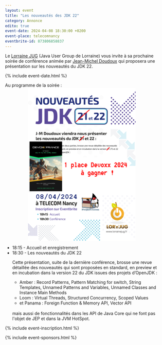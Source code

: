 ```yaml
---
layout: event
title: "Les nouveautés des JDK 22"
category: Annonce
edito: true
event-date: 2024-04-08 18:30:00 +0200
event-place: telecomnancy
eventbrite-id: 873806858837
---
```


<p>
Le <a href="/">Lorraine JUG</a> (Java User Group de Lorraine) vous invite à sa prochaine
soirée de conférence animée par <a href="/speakers.html#jmdoudoux">Jean-Michel Doudoux</a> qui
proposera une présentation sur les nouveautés du JDK 22.
</p>

{% include event-date.html %}

<div class="programme"> Au programme de la soirée :
<br>
<img src="/images/posts/2024/jdk22.png" alt="affiche" height="500" style="margin-left: auto; margin-right: auto; display: block;"/>
	<ul>
		<li>18:15 - Accueil et enregistrement</li>
		<li>18:30 - Les nouveautés du JDK 22
			<p>Cette présentation, suite de la dernière conférence, brosse une revue détaillée des nouveautés qui sont proposées en standard, en preview et en incubation dans la version 22 du JDK issues des projets d’OpenJDK : </p>
			<ul>
				<li> Amber : Record Patterns, Pattern Matching for switch, String Templates, Unnamed Patterns and Variables, Unnamed Classes and Instance Main Methods</li>
				<li> Loom : Virtual Threads, Structured Concurrency, Scoped Values</li>
				<li> et Panama : Foreign Function & Memory API, Vector API</li>
			</ul>
        </li>
<br>
mais aussi de fonctionnalités dans les API de Java Core qui ne font pas l'objet de JEP et dans la JVM HotSpot.

</div>

{% include event-inscription.html %}

{% include event-sponsors.html %}
